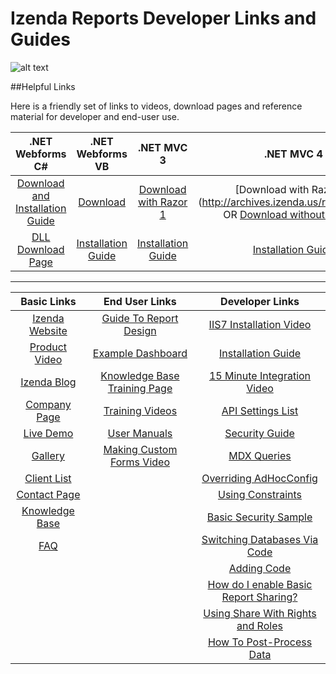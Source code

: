 # Izenda Reports Developer Links and Guides

![alt text](http://demo2.izenda.us/bi/rs.aspx?image=ModernImages.izenda-logo-4.gif)

##Helpful Links

Here is a friendly set of links to videos, download pages and reference material for developer and end-user use.

| .NET Webforms C#          | .NET Webforms VB          | .NET MVC 3                | .NET MVC 4                |
| :-----------------------: | :-----------------------: | :-----------------------: | :-----------------------: |
| [Download and Installation Guide](http://www.izenda.com/Site/DownloadComplete.aspx?msgId=3) | [Download](http://archives.izenda.us/ri/webforms-vb.zip)|[Download with Razor 1](ftp://izenda:reports@dev5.izenda.com/Mvc3Razor1CS.zip) | [Download with Razor 2] (http://archives.izenda.us/ri/mvc4r2.zip) OR [Download without Razor 2](ftp://izenda:reports@dev5.izenda.com/Mvc4CS.zip)|
| [DLL Download Page](http://www.izenda.com/Site/pages/download.aspx) | [Installation Guide](http://www.izenda.com/Site/DownloadComplete.aspx?msgId=3)|[Installation Guide](http://kb.izenda.com/docs/mvc-installation/) | [Installation Guide](http://kb.izenda.com/docs/mvc-installation/)|

---

| Basic Links                   | End User Links                | Developer Links               |
| :---------------------------: | :---------------------------: | :---------------------------: |
| [Izenda Website](http://www.izenda.com/Site/Izenda-Ad-Hoc-Reporting.aspx) | [Guide To Report Design](http://dwmofqygvzj39.cloudfront.net/izenda-izenda_guide_to_report_design.pdf)|[IIS7 Installation Video](http://www.izenda.com/Site/KB/FAQ/How-to-Install-Izenda-Reports-on-Windows-Vista?)|
| [Product Video](http://www.izenda.com/Site/Video/ProductVideo.aspx) | [Example Dashboard](http://demo2.izenda.us/bi/Dashboards.aspx?rn=Dashboard)|[Installation Guide](http://www.izenda.com/Site/KB/FAQ/How-to-Install-Izenda-Reports-on-Windows-Vista?)|
| [Izenda Blog](http://blog.izenda.com/) | [Knowledge Base Training Page](http://www.izenda.com/Site/KB/Training/78)|[15 Minute Integration Video](http://www.izenda.com/Site/KB/DownloadandInstall/77)|
| [Company Page](http://www.izenda.com/site/Pages/company.aspx) | [Training Videos](http://www.izenda.com/Site/KB/Training/58)|[API Settings List](http://izenda.com/Site/KB/Overview/81)|
| [Live Demo](http://demo2.izenda.us/bi/ReportListIntro.aspx) | [User Manuals](http://www.izenda.com/Site/KB/Training/93)|[Security Guide](http://www.izenda.com/Site/KB/Integration/Security-Guide-?)|
| [Gallery](http://www.izenda.com/site/Pages/Gallery.aspx) | [Making Custom Forms Video](http://www.youtube.com/watch?v=5b2axJlgdFs)|[MDX Queries](http://www.izenda.com/Site/KB/CodeSamples/Pulling-Data-From-Analysis-Services-Cubes)|
| [Client List](http://www.izenda.com/Site/Pages/Clients.aspx) | |[Overriding AdHocConfig](http://www.izenda.com/Site/KB/CodeSamples/Overriding-AdHocConfig?Keywords=preexecute)|
| [Contact Page](http://www.izenda.com/site/Pages/contactus.aspx) | |[Using Constraints](http://www.izenda.com/Site/KB/CodeSamples/Using-constraints?)|
| [Knowledge Base](http://www.izenda.com/Site/KB/Integration/94) | |[Basic Security Sample](http://www.izenda.com/Site/KB/CodeSamples/Basic-security-sample?)|
| [FAQ](http://www.izenda.com/Site/KB/FAQ/80) | |[Switching Databases Via Code](http://www.izenda.com/Site/KB/CodeSamples/Switching-databases-via-code?) |
|  | |[Adding Code](http://www.izenda.com/Site/KB/Integration/Adding-Code?)|
|  | |[How do I enable Basic Report Sharing?](http://www.izenda.com/Site/KB/FAQ/How-do-I-enable-basic-report-sharing?)|
|  | |[Using Share With Rights and Roles](http://www.izenda.com/Site/KB/FAQ/Using-Share-with-rights-roles-properties-in-Izenda-Reports-6-?Keywords=misc+tab)|
|  | |[How To Post-Process Data](http://www.izenda.com/Site/KB/CodeSamples/How-to-postprocess-data?)|